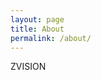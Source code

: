 ```yaml
---
layout: page
title: About
permalink: /about/
---
```


ZVISION


[zvision-organization]: https://github.com/ZVISION-lidar

